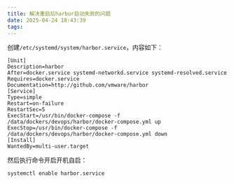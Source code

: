 ```yaml
---
title: 解决重启后harbor启动失败的问题
date: 2025-04-24 18:43:39
tags:
---
```


创建`/etc/systemd/system/harbor.service`，内容如下：

```
[Unit]
Description=harbor
After=docker.service systemd-networkd.service systemd-resolved.service
Requires=docker.service
Documentation=http://github.com/vmware/harbor
[Service]
Type=simple
Restart=on-failure
RestartSec=5
ExecStart=/usr/bin/docker-compose -f /data/dockers/devops/harbor/docker-compose.yml up
ExecStop=/usr/bin/docker-compose -f /data/dockers/devops/harbor/docker-compose.yml down
[Install]
WantedBy=multi-user.target
```

然后执行命令开启开机自启：

```shell
systemctl enable harbor.service
```

